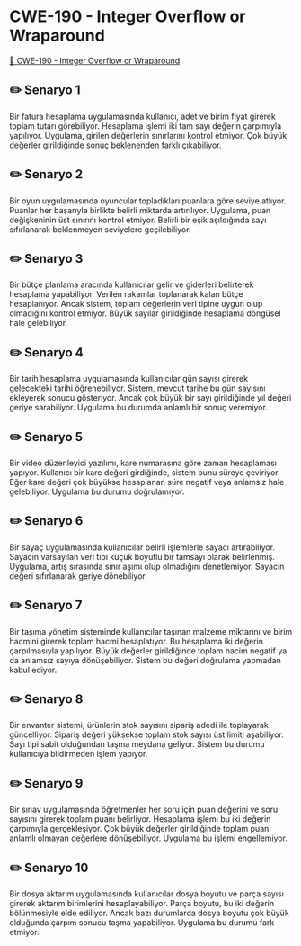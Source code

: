 # CWE-190 - Integer Overflow or Wraparound
<a href="https://cwe.mitre.org/data/definitions/190.html" target="_blank">🔗 CWE-190 - Integer Overflow or Wraparound</a>

## ✏️ Senaryo 1
Bir fatura hesaplama uygulamasında kullanıcı, adet ve birim fiyat girerek toplam tutarı görebiliyor. Hesaplama işlemi iki tam sayı değerin çarpımıyla yapılıyor. Uygulama, girilen değerlerin sınırlarını kontrol etmiyor. Çok büyük değerler girildiğinde sonuç beklenenden farklı çıkabiliyor.

## ✏️ Senaryo 2
Bir oyun uygulamasında oyuncular topladıkları puanlara göre seviye atlıyor. Puanlar her başarıyla birlikte belirli miktarda artırılıyor. Uygulama, puan değişkeninin üst sınırını kontrol etmiyor. Belirli bir eşik aşıldığında sayı sıfırlanarak beklenmeyen seviyelere geçilebiliyor.

## ✏️ Senaryo 3
Bir bütçe planlama aracında kullanıcılar gelir ve giderleri belirterek hesaplama yapabiliyor. Verilen rakamlar toplanarak kalan bütçe hesaplanıyor. Ancak sistem, toplam değerlerin veri tipine uygun olup olmadığını kontrol etmiyor. Büyük sayılar girildiğinde hesaplama döngüsel hale gelebiliyor.

## ✏️ Senaryo 4
Bir tarih hesaplama uygulamasında kullanıcılar gün sayısı girerek gelecekteki tarihi öğrenebiliyor. Sistem, mevcut tarihe bu gün sayısını ekleyerek sonucu gösteriyor. Ancak çok büyük bir sayı girildiğinde yıl değeri geriye sarabiliyor. Uygulama bu durumda anlamlı bir sonuç veremiyor.

## ✏️ Senaryo 5
Bir video düzenleyici yazılımı, kare numarasına göre zaman hesaplaması yapıyor. Kullanıcı bir kare değeri girdiğinde, sistem bunu süreye çeviriyor. Eğer kare değeri çok büyükse hesaplanan süre negatif veya anlamsız hale gelebiliyor. Uygulama bu durumu doğrulamıyor.

## ✏️ Senaryo 6
Bir sayaç uygulamasında kullanıcılar belirli işlemlerle sayacı artırabiliyor. Sayacın varsayılan veri tipi küçük boyutlu bir tamsayı olarak belirlenmiş. Uygulama, artış sırasında sınır aşımı olup olmadığını denetlemiyor. Sayacın değeri sıfırlanarak geriye dönebiliyor.

## ✏️ Senaryo 7
Bir taşıma yönetim sisteminde kullanıcılar taşınan malzeme miktarını ve birim hacmini girerek toplam hacmi hesaplatıyor. Bu hesaplama iki değerin çarpılmasıyla yapılıyor. Büyük değerler girildiğinde toplam hacim negatif ya da anlamsız sayıya dönüşebiliyor. Sistem bu değeri doğrulama yapmadan kabul ediyor.

## ✏️ Senaryo 8
Bir envanter sistemi, ürünlerin stok sayısını sipariş adedi ile toplayarak güncelliyor. Sipariş değeri yüksekse toplam stok sayısı üst limiti aşabiliyor. Sayı tipi sabit olduğundan taşma meydana geliyor. Sistem bu durumu kullanıcıya bildirmeden işlem yapıyor.

## ✏️ Senaryo 9
Bir sınav uygulamasında öğretmenler her soru için puan değerini ve soru sayısını girerek toplam puanı belirliyor. Hesaplama işlemi bu iki değerin çarpımıyla gerçekleşiyor. Çok büyük değerler girildiğinde toplam puan anlamlı olmayan değerlere dönüşebiliyor. Uygulama bu işlemi engellemiyor.

## ✏️ Senaryo 10
Bir dosya aktarım uygulamasında kullanıcılar dosya boyutu ve parça sayısı girerek aktarım birimlerini hesaplayabiliyor. Parça boyutu, bu iki değerin bölünmesiyle elde ediliyor. Ancak bazı durumlarda dosya boyutu çok büyük olduğunda çarpım sonucu taşma yapabiliyor. Uygulama bu durumu fark etmiyor.

